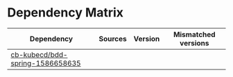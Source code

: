 # Dependency Matrix

Dependency | Sources | Version | Mismatched versions
---------- | ------- | ------- | -------------------
[cb-kubecd/bdd-spring-1586658635](https://github.com/cb-kubecd/bdd-spring-1586658635.git) |  | []() | 
